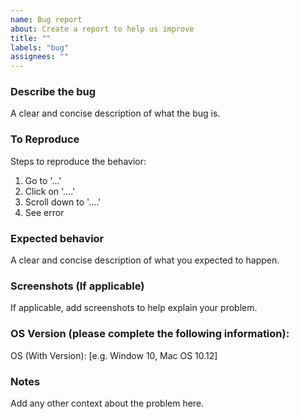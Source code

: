 ```yaml
---
name: Bug report
about: Create a report to help us improve
title: ""
labels: "bug"
assignees: ""
---
```


### Describe the bug

A clear and concise description of what the bug is.

### To Reproduce

Steps to reproduce the behavior:

1. Go to '...'
2. Click on '....'
3. Scroll down to '....'
4. See error

### Expected behavior

A clear and concise description of what you expected to happen.

### Screenshots (If applicable)

If applicable, add screenshots to help explain your problem.

### OS Version (please complete the following information):

OS (With Version): [e.g. Window 10, Mac OS 10.12]

### Notes

Add any other context about the problem here.
